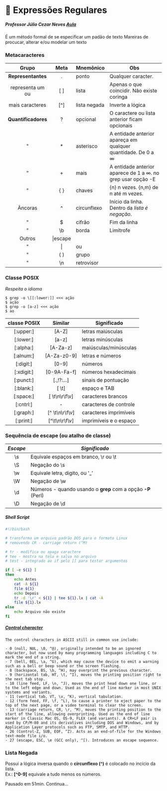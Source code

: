 # :penguin: Expressões Regulares
##### _Professor Júlio Cezar Neves_ [Aula](https://www.youtube.com/watch?v=dfq1QVqqiGY)
É um método formal de se especificar um padão de texto
Mareiras de procucar, alterar e/ou modelar um texto


### Metacaracteres
Grupo|Meta|Mnemônico|Obs
:---:|:---:|---|---
**Representantes**|\.|ponto|Qualquer caracter.
representa um ou|[ ]|lista|Apenas o que coincidir. Não existe coringa
mais caracteres|[^]|lista negada|Inverte a lógica
**Quantificadores**|?|opcional|O caractere ou lista anterior ficam opcionais
"|*|asterisco|A entidade anterior apareça em qualquer quantidade. De 0 a &infin;
"|+|mais|A entidade anterior aparece de 1 a &infin;. no grep usar opção -E
"|{ }|chaves|{n} n vezes. {n,m} de n até m vezes.
Âncoras|^|circunflexo|Início da linha. Dentro da _lista é negação_.
"|$|cifrão|Fim da linha
"|\\b|borda|Limítrofe
Outros|\\|escape
"|\||ou
"|( )|grupo
"|\\n|retrovisor

### Classe POSIX
_Respeita o idioma_
```console
$ grep -o \[[:lower:]] <<< ação
$ ação
$ grep -o [a-z] <<< ação
$ ao
``` 

classe POSIX|Similar|Significado
:------:|:------:|------------------
[:upper:]|[A-Z]|letras maiúsculas
[:lower:]|[a-z]|letras minúsculas
[:alpha:]|[A-Za-z]|maiúsculas/minúsculas
[:alnum:]|[A-Za-z0-9]|letras e números
[:digit:]|[0-9]|números
[:xdigit:]|[0-9A-Fa-f]|números hexadecimais
[:punct:]|[.,!?:...]|sinais de pontuação
[:blank:]|[ \t]|espaço e TAB
[:space:]|[ \t\n\r\f\v]|caracteres brancos
[:cntrl:]|-|caracteres de controle
[:graph:]|[^ \t\n\r\f\v]|caracteres imprimíveis
[:print:]|[^\t\n\r\f\v]|imprimíveis e o espaço

### Sequência de escape (ou atalho de classe)
*Escape*|*Significado*
:---:|---
\s|Equivale espaços em branco, \r ou \t
\S|Negação do \s
\w|Equivale letra, digito, ou '_'
\W|Negação de \w
\d|Números - quando usando o **grep** com a opção **-P** (Perl)
\D|Negação de \d


##### Shell Script
```bash
#!/bin/bash

# transforma um arquivo padrão DOS para o formato Linux
# removendo CR - carriage return (^M)

# tr - modifica ou apaga caractere
# tee - mostra na tela e salva no arquivo
# test - integrado ao if pelo [] para testar argumentos

if [ -e ${1} ]
then
	echo Antes
	cat -A ${1}
	file ${1}
	echo Depois
	tr -d '\r' < ${1} | tee ${1}.lx | cat -A
	file ${1}.lx
else
	echo Arquivo não existe
fi
```
##### [Control character](https://en.wikipedia.org/wiki/Control_character)
```
The control characters in ASCII still in common use include:

- 0 (null, NUL, \0, ^@), originally intended to be an ignored character, but now used by many programming languages including C to mark the end of a string.
- 7 (bell, BEL, \a, ^G), which may cause the device to emit a warning such as a bell or beep sound or the screen flashing.
- 8 (backspace, BS, \b, ^H), may overprint the previous character.
- 9 (horizontal tab, HT, \t, ^I), moves the printing position right to the next tab stop.
- 10 (line feed, LF, \n, ^J), moves the print head down one line, or to the left edge and down. Used as the end of line marker in most UNIX systems and variants.
- 11 (vertical tab, VT, \v, ^K), vertical tabulation.
- 12 (form feed, FF, \f, ^L), to cause a printer to eject paper to the top of the next page, or a video terminal to clear the screen.
- 13 (carriage return, CR, \r, ^M), moves the printing position to the start of the line, allowing overprinting. Used as the end of line marker in Classic Mac OS, OS-9, FLEX (and variants). A CR+LF pair is used by CP/M-80 and its derivatives including DOS and Windows, and by Application Layer protocols such as FTP, SMTP, and HTTP.
- 26 (Control-Z, SUB, EOF, ^Z). Acts as an end-of-file for the Windows text-mode file i/o.
- 27 (escape, ESC, \e (GCC only), ^[). Introduces an escape sequence.
```

### Lista Negada
Possui a lógica inversa quando o **circunflexo (^)** é
colocado no incício da lista.  
Ex.: **[^0-9]** equivale a tudo menos os números.


Pausado em 51min. Continua...

